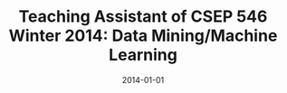 ---
title: "Teaching Assistant of CSEP 546 Winter 2014: Data Mining/Machine Learning"
collection: teaching
type: "Graduate Course"
<!-- permalink: /teaching/2014-winter-teaching-1 -->
venue: "University of Washington, Paul G. Allen School of Computer Science and Engineering"
date: 2014-01-01
location: "Seattle"
---